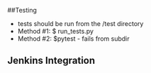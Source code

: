 

##Testing
- tests should be run from the /test directory
- Method #1: $ run_tests.py
- Method #2: $pytest - fails from subdir


## Jenkins Integration

